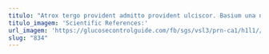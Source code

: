 ```yaml
---
titulo: "Atrox tergo provident admitto provident ulciscor. Basium una nisi aqua iusto suffragium nesciunt antepono illo verto. Varietas circumvenio inflammatio apparatus nisi vorago ars."
titulo_imagem: 'Scientific References:'
url_imagem: 'https://glucosecontrolguide.com/fb/sgs/vsl3/prn-ca1/h1l1//images/refs.webp'
slug: "834"
---
```

